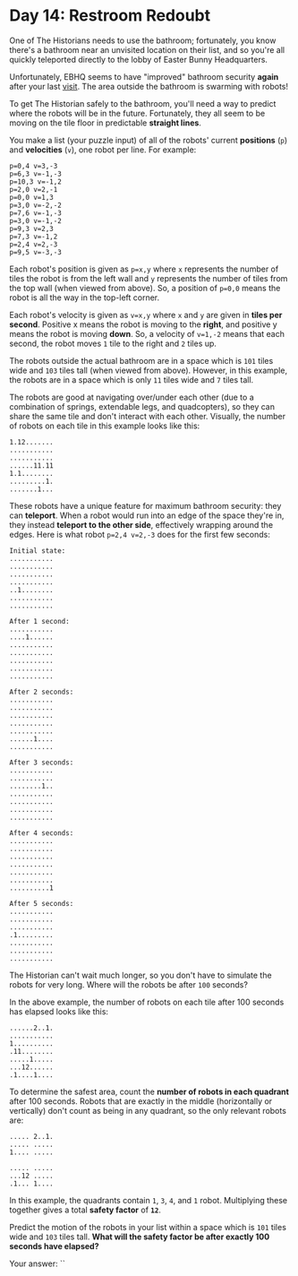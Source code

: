 # Day 14: Restroom Redoubt

One of The Historians needs to use the bathroom; fortunately, you know there's a bathroom near an unvisited location on their list, and so you're all quickly teleported directly to the lobby of Easter Bunny Headquarters.

Unfortunately, EBHQ seems to have "improved" bathroom security **again** after your last [visit](https://adventofcode.com/2016/day/2). The area outside the bathroom is swarming with robots!

To get The Historian safely to the bathroom, you'll need a way to predict where the robots will be in the future. Fortunately, they all seem to be moving on the tile floor in predictable **straight lines**.

You make a list (your puzzle input) of all of the robots' current **positions** (`p`) and **velocities** (`v`), one robot per line. For example:

```text
p=0,4 v=3,-3
p=6,3 v=-1,-3
p=10,3 v=-1,2
p=2,0 v=2,-1
p=0,0 v=1,3
p=3,0 v=-2,-2
p=7,6 v=-1,-3
p=3,0 v=-1,-2
p=9,3 v=2,3
p=7,3 v=-1,2
p=2,4 v=2,-3
p=9,5 v=-3,-3
```

Each robot's position is given as `p=x,y` where `x` represents the number of tiles the robot is from the left wall and `y` represents the number of tiles from the top wall (when viewed from above). So, a position of `p=0,0` means the robot is all the way in the top-left corner.

Each robot's velocity is given as `v=x,y` where `x` and `y` are given in **tiles per second**. Positive x means the robot is moving to the **right**, and positive y means the robot is moving **down**. So, a velocity of `v=1,-2` means that each second, the robot moves `1` tile to the right and `2` tiles up.

The robots outside the actual bathroom are in a space which is `101` tiles wide and `103` tiles tall (when viewed from above). However, in this example, the robots are in a space which is only `11` tiles wide and `7` tiles tall.

The robots are good at navigating over/under each other (due to a combination of springs, extendable legs, and quadcopters), so they can share the same tile and don't interact with each other. Visually, the number of robots on each tile in this example looks like this:

```text
1.12.......
...........
...........
......11.11
1.1........
.........1.
.......1...
```

These robots have a unique feature for maximum bathroom security: they can **teleport**. When a robot would run into an edge of the space they're in, they instead **teleport to the other side**, effectively wrapping around the edges. Here is what robot `p=2,4 v=2,-3` does for the first few seconds:

```text
Initial state:
...........
...........
...........
...........
..1........
...........
...........

After 1 second:
...........
....1......
...........
...........
...........
...........
...........

After 2 seconds:
...........
...........
...........
...........
...........
......1....
...........

After 3 seconds:
...........
...........
........1..
...........
...........
...........
...........

After 4 seconds:
...........
...........
...........
...........
...........
...........
..........1

After 5 seconds:
...........
...........
...........
.1.........
...........
...........
...........
```

The Historian can't wait much longer, so you don't have to simulate the robots for very long. Where will the robots be after `100` seconds?

In the above example, the number of robots on each tile after 100 seconds has elapsed looks like this:

```text
......2..1.
...........
1..........
.11........
.....1.....
...12......
.1....1....
```

To determine the safest area, count the **number of robots in each quadrant** after 100 seconds. Robots that are exactly in the middle (horizontally or vertically) don't count as being in any quadrant, so the only relevant robots are:

```text
..... 2..1.
..... .....
1.... .....
           
..... .....
...12 .....
.1... 1....
```

In this example, the quadrants contain `1`, `3`, `4`, and `1` robot. Multiplying these together gives a total **safety factor** of **`12`**.

Predict the motion of the robots in your list within a space which is `101` tiles wide and `103` tiles tall. **What will the safety factor be after exactly 100 seconds have elapsed?**

Your answer: ``
